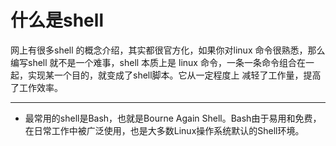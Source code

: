 # 什么是shell

网上有很多shell 的概念介绍，其实都很官方化，如果你对linux 命令很熟悉，那么编写shell 就不是一个难事，shell 本质上是 linux 命令，一条一条命令组合在一起，实现某一个目的，就变成了shell脚本。它从一定程度上 减轻了工作量，提高了工作效率。


------------------------------------------------
- 最常用的shell是Bash，也就是Bourne Again Shell。Bash由于易用和免费，在日常工作中被广泛使用，也是大多数Linux操作系统默认的Shell环境。